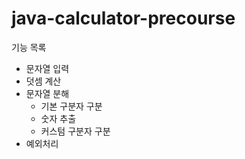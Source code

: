 # java-calculator-precourse

기능 목록
- 문자열 입력
- 덧셈 계산
- 문자열 분해
  - 기본 구분자 구분
  - 숫자 추출
  - 커스텀 구분자 구분
- 예외처리

